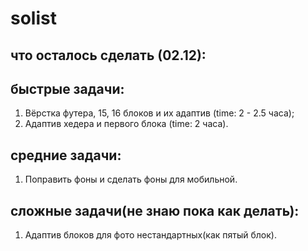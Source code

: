 # solist

## что осталось сделать (02.12):
## быстрые задачи:
1. Вёрстка футера, 15, 16 блоков и их адаптив (time: 2 - 2.5 часа);
2. Адаптив хедера и первого блока (time: 2 часа).

## средние задачи:
1. Поправить фоны и сделать фоны для мобильной.

## сложные задачи(не знаю пока как делать):
1. Адаптив блоков для фото нестандартных(как пятый блок).
